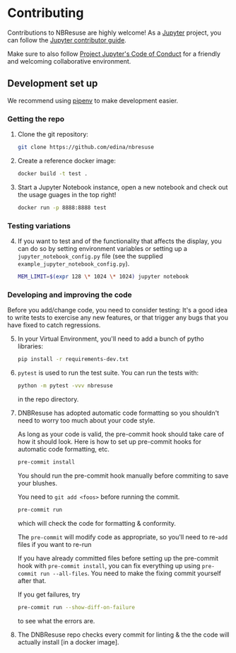 # Contributing

Contributions to NBResuse are highly welcome! As a [Jupyter](https://jupyter.org) project,
you can follow the [Jupyter contributor guide](https://jupyter.readthedocs.io/en/latest/contributor/content-contributor.html).

Make sure to also follow [Project Jupyter's Code of Conduct](https://github.com/jupyter/governance/blob/master/conduct/code_of_conduct.md)
for a friendly and welcoming collaborative environment.

## Development set up

We recommend using [pipenv](https://docs.pipenv.org/) to make development easier.

### Getting the repo

1. Clone the git repository:

   ```bash
   git clone https://github.com/edina/nbresuse
   ```

2. Create a reference docker image:
   
   ```bash
   docker build -t test .
   ```

3. Start a Jupyter Notebook instance, open a new notebook and check out the usage guages
   in the top right!

   ```bash
   docker run -p 8888:8888 test
   ```

### Testing variations

4. If you want to test and of the functionality that affects the display, you can do so
   by setting environment variables or setting up a `jupyter_notebook_config.py` file
   (see the supplied `example_jupyter_notebook_config.py`).

   ```bash
   MEM_LIMIT=$(expr 128 \* 1024 \* 1024) jupyter notebook
   ```

### Developing and improving the code

Before you add/change code, you need to consider testing: It's a good idea to write tests to exercise any new features,
or that trigger any bugs that you have fixed to catch regressions.

5. In your Virtual Environment, you'll need to add a bunch of pytho libraries:

   ```bash
   pip install -r requirements-dev.txt
   ```

6. `pytest` is used to run the test suite. You can run the tests with:

   ```bash
   python -m pytest -vvv nbresuse
   ```

   in the repo directory.


7. DNBResuse has adopted automatic code formatting so you shouldn't
need to worry too much about your code style.

   As long as your code is valid, the pre-commit hook should take care of 
   how it should look. Here is how to set up pre-commit hooks for automatic
   code formatting, etc.

   ```bash
   pre-commit install
   ```

   You should run the pre-commit hook manually before commiting to save your blushes.

   You need to `git add <foos>` before running the commit.

   ```bash
   pre-commit run
   ```

   which will check the code for formatting & conformity.

   The `pre-commit` will modify code as appropriate, so you'll need to re-`add` files
   if you want to re-run

   If you have already committed files before setting up the pre-commit
hook with `pre-commit install`, you can fix everything up using
`pre-commit run --all-files`.  You need to make the fixing commit
yourself after that.

   If you get failures, try

   ```bash
   pre-commit run --show-diff-on-failure
   ```

   to see what the errors are.

8. The DNBResuse repo checks every commit for linting & the the code will actually install [in a docker image].
